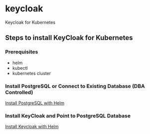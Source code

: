 # keycloak
Keycloak for Kubernetes

## Steps to install KeyCloak for Kubernetes

### Prerequisites
- helm
- kubectl
- kubernetes cluster

### Install PostgreSQL or Connect to Existing Database (DBA Controlled)
[Install PostgreSQL with Helm](/Helm-Install/postgresql-install.md)

### Install KeyCloak and Point to PostgreSQL Database
[Install Keycloak with Helm](/Helm-Install/keycloak-install.md)